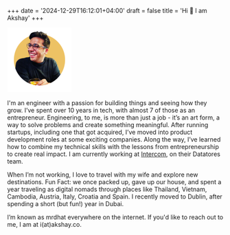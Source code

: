 +++
date = '2024-12-29T16:12:01+04:00'
draft = false
title = 'Hi 👋 I am Akshay'
+++

![](akshay.png)

I'm an engineer with a passion for building things and seeing how they grow. I’ve spent over 10 years in tech, with almost 7 of those as an entrepreneur. Engineering, to me, is more than just a job - it’s an art form, a way to solve problems and create something meaningful. After running startups, including one that got acquired, I’ve moved into product development roles at some exciting companies. Along the way, I’ve learned how to combine my technical skills with the lessons from entrepreneurship to create real impact. I am currently working at [Intercom](https://intercom.com), on their Datatores team.

When I’m not working, I love to travel with my wife and explore new destinations. Fun Fact: we once packed up, gave up our house, and spent a year traveling as digital nomads through places like Thailand, Vietnam, Cambodia, Austria, Italy, Croatia and Spain. I recently moved to Dublin, after spending a short (but fun!) year in Dubai.

I’m known as mrdhat everywhere on the internet. If you'd like to reach out to me, I am at i(at)akshay.co.

